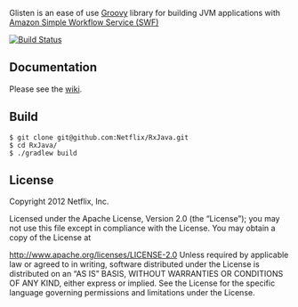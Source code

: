 Glisten is an ease of use [Groovy](http://groovy.codehaus.org) library for building JVM applications with [Amazon Simple Workflow Service (SWF)](http://aws.amazon.com/swf)

[![Build Status](https://netflixoss.ci.cloudbees.com/job/glisten-master/badge/icon)](https://netflixoss.ci.cloudbees.com/job/glisten-master/)

## Documentation

Please see the [wiki](https://github.com/Netflix/glisten/wiki).

## Build

```
$ git clone git@github.com:Netflix/RxJava.git
$ cd RxJava/
$ ./gradlew build
```

## License

Copyright 2012 Netflix, Inc.

Licensed under the Apache License, Version 2.0 (the “License”); you may not use this file except in
compliance with the License. You may obtain a copy of the License at

http://www.apache.org/licenses/LICENSE-2.0
Unless required by applicable law or agreed to in writing, software distributed under the License is
distributed on an “AS IS” BASIS, WITHOUT WARRANTIES OR CONDITIONS OF ANY KIND, either express or
implied. See the License for the specific language governing permissions and limitations under the
License.
